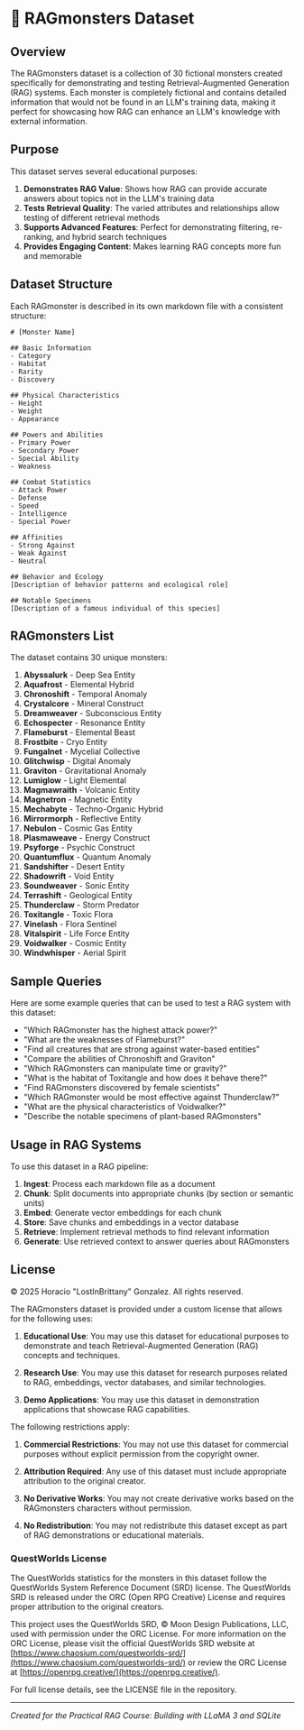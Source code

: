 # 🧩 RAGmonsters Dataset

## Overview

The RAGmonsters dataset is a collection of 30 fictional monsters created specifically for demonstrating and testing Retrieval-Augmented Generation (RAG) systems. Each monster is completely fictional and contains detailed information that would not be found in an LLM's training data, making it perfect for showcasing how RAG can enhance an LLM's knowledge with external information.

## Purpose

This dataset serves several educational purposes:

1. **Demonstrates RAG Value**: Shows how RAG can provide accurate answers about topics not in the LLM's training data
2. **Tests Retrieval Quality**: The varied attributes and relationships allow testing of different retrieval methods
3. **Supports Advanced Features**: Perfect for demonstrating filtering, re-ranking, and hybrid search techniques
4. **Provides Engaging Content**: Makes learning RAG concepts more fun and memorable

## Dataset Structure

Each RAGmonster is described in its own markdown file with a consistent structure:

```
# [Monster Name]

## Basic Information
- Category
- Habitat
- Rarity
- Discovery

## Physical Characteristics
- Height
- Weight
- Appearance

## Powers and Abilities
- Primary Power
- Secondary Power
- Special Ability
- Weakness

## Combat Statistics
- Attack Power
- Defense
- Speed
- Intelligence
- Special Power

## Affinities
- Strong Against
- Weak Against
- Neutral

## Behavior and Ecology
[Description of behavior patterns and ecological role]

## Notable Specimens
[Description of a famous individual of this species]
```

## RAGmonsters List

The dataset contains 30 unique monsters:

1. **Abyssalurk** - Deep Sea Entity
2. **Aquafrost** - Elemental Hybrid
3. **Chronoshift** - Temporal Anomaly
4. **Crystalcore** - Mineral Construct
5. **Dreamweaver** - Subconscious Entity
6. **Echospecter** - Resonance Entity
7. **Flameburst** - Elemental Beast
8. **Frostbite** - Cryo Entity
9. **Fungalnet** - Mycelial Collective
10. **Glitchwisp** - Digital Anomaly
11. **Graviton** - Gravitational Anomaly
12. **Lumiglow** - Light Elemental
13. **Magmawraith** - Volcanic Entity
14. **Magnetron** - Magnetic Entity
15. **Mechabyte** - Techno-Organic Hybrid
16. **Mirrormorph** - Reflective Entity
17. **Nebulon** - Cosmic Gas Entity
18. **Plasmaweave** - Energy Construct
19. **Psyforge** - Psychic Construct
20. **Quantumflux** - Quantum Anomaly
21. **Sandshifter** - Desert Entity
22. **Shadowrift** - Void Entity
23. **Soundweaver** - Sonic Entity
24. **Terrashift** - Geological Entity
25. **Thunderclaw** - Storm Predator
26. **Toxitangle** - Toxic Flora
27. **Vinelash** - Flora Sentinel
28. **Vitalspirit** - Life Force Entity
29. **Voidwalker** - Cosmic Entity
30. **Windwhisper** - Aerial Spirit

## Sample Queries

Here are some example queries that can be used to test a RAG system with this dataset:

- "Which RAGmonster has the highest attack power?"
- "What are the weaknesses of Flameburst?"
- "Find all creatures that are strong against water-based entities"
- "Compare the abilities of Chronoshift and Graviton"
- "Which RAGmonsters can manipulate time or gravity?"
- "What is the habitat of Toxitangle and how does it behave there?"
- "Find RAGmonsters discovered by female scientists"
- "Which RAGmonster would be most effective against Thunderclaw?"
- "What are the physical characteristics of Voidwalker?"
- "Describe the notable specimens of plant-based RAGmonsters"

## Usage in RAG Systems

To use this dataset in a RAG pipeline:

1. **Ingest**: Process each markdown file as a document
2. **Chunk**: Split documents into appropriate chunks (by section or semantic units)
3. **Embed**: Generate vector embeddings for each chunk
4. **Store**: Save chunks and embeddings in a vector database
5. **Retrieve**: Implement retrieval methods to find relevant information
6. **Generate**: Use retrieved context to answer queries about RAGmonsters

## License

© 2025 Horacio "LostInBrittany" Gonzalez. All rights reserved.

The RAGmonsters dataset is provided under a custom license that allows for the following uses:

1. **Educational Use**: You may use this dataset for educational purposes to demonstrate and teach Retrieval-Augmented Generation (RAG) concepts and techniques.

2. **Research Use**: You may use this dataset for research purposes related to RAG, embeddings, vector databases, and similar technologies.

3. **Demo Applications**: You may use this dataset in demonstration applications that showcase RAG capabilities.

The following restrictions apply:

1. **Commercial Restrictions**: You may not use this dataset for commercial purposes without explicit permission from the copyright owner.

2. **Attribution Required**: Any use of this dataset must include appropriate attribution to the original creator.

3. **No Derivative Works**: You may not create derivative works based on the RAGmonsters characters without permission.

4. **No Redistribution**: You may not redistribute this dataset except as part of RAG demonstrations or educational materials.

### QuestWorlds License

The QuestWorlds statistics for the monsters in this dataset follow the QuestWorlds System Reference Document (SRD) license. The QuestWorlds SRD is released under the ORC (Open RPG Creative) License and requires proper attribution to the original creators.

This project uses the QuestWorlds SRD, © Moon Design Publications, LLC, used with permission under the ORC License. For more information on the ORC License, please visit the official QuestWorlds SRD website at [https://www.chaosium.com/questworlds-srd/](https://www.chaosium.com/questworlds-srd/) or review the ORC License at [https://openrpg.creative/](https://openrpg.creative/).

For full license details, see the LICENSE file in the repository.

---

*Created for the Practical RAG Course: Building with LLaMA 3 and SQLite*
